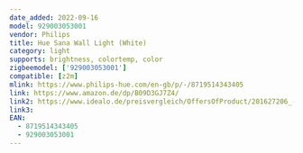```yaml
---
date_added: 2022-09-16
model: 929003053001
vendor: Philips
title: Hue Sana Wall Light (White)
category: light
supports: brightness, colortemp, color
zigbeemodel: ['929003053001']
compatible: [z2m]
mlink: https://www.philips-hue.com/en-gb/p/-/8719514343405
link: https://www.amazon.de/dp/B09D3GJ7Z4/
link2: https://www.idealo.de/preisvergleich/OffersOfProduct/201627206_-hue-white-color-ambiance-sana-weiss-929003053001-philips.html
link3: 
EAN: 
  - 8719514343405
  - 929003053001
---
```

